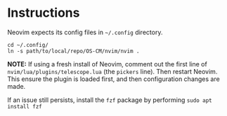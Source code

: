 # Instructions

Neovim expects its config files in `~/.config` directory.

```
cd ~/.config/
ln -s path/to/local/repo/OS-CM/nvim/nvim .
```

**NOTE:** If using a fresh install of Neovim, comment out the first line of `nvim/lua/plugins/telescope.lua` (the `pickers` line).
Then restart Neovim. This ensure the plugin is loaded first, and then configuration changes are made.

If an issue still persists, install the `fzf` package by performing `sudo apt install fzf`
